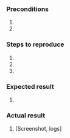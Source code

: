 <!--- Provide a general summary of the issue in the Title above -->

### Preconditions
<!--- Provide a more detailed information of environment you use -->
<!--- Magento version, extension version, PHP & MySQL version, etc.. -->
1. 
2. 

### Steps to reproduce
<!--- Provide a set of unambiguous steps to reproduce this bug include code, if relevant.  -->
1. 
2. 
3. 

### Expected result
<!--- Tell us what should happen -->
1. 

### Actual result
<!--- Tell us what happens instead -->
1. [Screenshot, logs]
